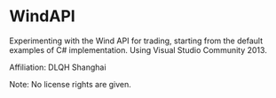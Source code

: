 # WindAPI
Experimenting with the Wind API for trading, starting from the default examples of C# implementation. Using Visual Studio Community 2013.

Affiliation: DLQH Shanghai

Note: No license rights are given.

